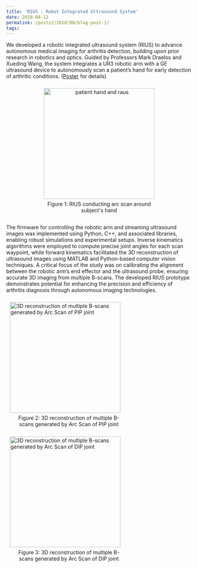 ```yaml
---
title: 'RIUS : Robot Integrated Ultrasound System'
date: 2018-08-12
permalink: /posts2/2018/08/blog-post-1/
tags:
---
```


<div>
 

 We developed a robotic integrated ultrasound system (RIUS) to advance autonomous medical imaging for arthritis detection, building upon prior research in robotics and optics. Guided by Professors Mark Draelos and Xueding Wang, the system integrates a UR3 robotic arm with a GE ultrasound device to autonomously scan a patient’s hand for early detection of arthritic conditions. (<a href="https://kyoungmokoo.github.io/images/RIUS_Project_Poster.png" target="_blank">Poster</a> for details)

  <div style="text-align: center;">
    <figure style="display: inline-block; width: 320px; margin: 10px; vertical-align: top;">
        <img src="https://kyoungmokoo.github.io/images/RAUS_image3.png" alt="patient hand and raus" style="width: 300px;">
        <figcaption style="text-align: center; padding: 5px;">Figure 1: RIUS conducting arc scan around subject's hand</figcaption>
      </figure>
  </div>
  
The firmware for controlling the robotic arm and streaming ultrasound images was implemented using Python, C++, and associated libraries, enabling robust simulations and experimental setups. Inverse kinematics algorithms were employed to compute precise joint angles for each scan waypoint, while forward kinematics facilitated the 3D reconstruction of ultrasound images using MATLAB and Python-based computer vision techniques. A critical focus of the study was on calibrating the alignment between the robotic arm’s end effector and the ultrasound probe, ensuring accurate 3D imaging from multiple B-scans. The developed RIUS prototype demonstrates potential for enhancing the precision and efficiency of arthritis diagnosis through autonomous imaging technologies.

  <div>
    <figure style="display: inline-block; width: 320px; margin: 10px; vertical-align: top;">
        <img src="https://kyoungmokoo.github.io/images/RIUS_Project_1.png" alt="3D reconstruction of multiple B-scans generated by Arc Scan of PIP joint" style="width: 300px;">
        <figcaption style="text-align: center; padding: 5px;">Figure 2: 3D reconstruction of multiple B-scans generated by Arc Scan of PIP joint </figcaption>
      </figure>
      <figure style="display: inline-block; width: 320px; margin: 10px; vertical-align: top;">
        <img src="https://kyoungmokoo.github.io/images/RIUS_Project_2.png" alt="3D reconstruction of multiple B-scans generated by Arc Scan of DIP joint" style="width: 300px;">
        <figcaption style="text-align: center; padding: 5px;">Figure 3: 3D reconstruction of multiple B-scans generated by Arc Scan of DIP joint </figcaption>
      </figure>
  </div>
</div>